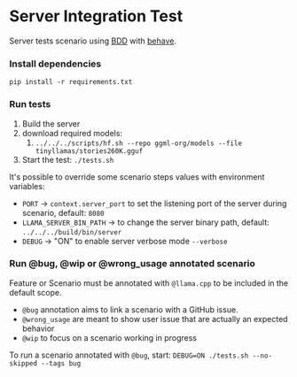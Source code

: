 # Server Integration Test

Server tests scenario using [BDD](https://en.wikipedia.org/wiki/Behavior-driven_development) with [behave](https://behave.readthedocs.io/en/latest/).

### Install dependencies
`pip install -r requirements.txt`

### Run tests
1. Build the server
2. download required models:
   1. `../../../scripts/hf.sh --repo ggml-org/models --file tinyllamas/stories260K.gguf`
3. Start the test: `./tests.sh`

It's possible to override some scenario steps values with environment variables:
 - `PORT` -> `context.server_port` to set the listening port of the server during scenario, default: `8080`
 - `LLAMA_SERVER_BIN_PATH` -> to change the server binary path, default: `../../../build/bin/server`
 - `DEBUG` -> "ON" to enable server verbose mode `--verbose`   

### Run @bug, @wip or @wrong_usage annotated scenario

Feature or Scenario must be annotated with `@llama.cpp` to be included in the default scope.
- `@bug` annotation aims to link a scenario with a GitHub issue.
- `@wrong_usage` are meant to show user issue that are actually an expected behavior
- `@wip` to focus on a scenario working in progress

To run a scenario annotated with `@bug`, start:
`DEBUG=ON ./tests.sh --no-skipped --tags bug`
